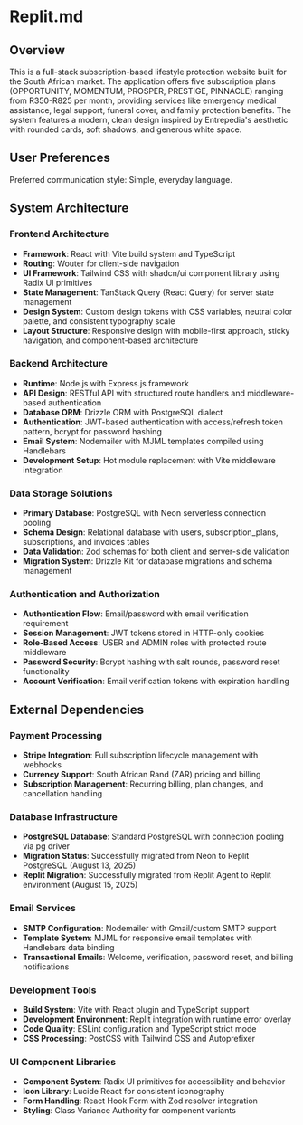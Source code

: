 # Replit.md

## Overview

This is a full-stack subscription-based lifestyle protection website built for the South African market. The application offers five subscription plans (OPPORTUNITY, MOMENTUM, PROSPER, PRESTIGE, PINNACLE) ranging from R350-R825 per month, providing services like emergency medical assistance, legal support, funeral cover, and family protection benefits. The system features a modern, clean design inspired by Entrepedia's aesthetic with rounded cards, soft shadows, and generous white space.

## User Preferences

Preferred communication style: Simple, everyday language.

## System Architecture

### Frontend Architecture
- **Framework**: React with Vite build system and TypeScript
- **Routing**: Wouter for client-side navigation
- **UI Framework**: Tailwind CSS with shadcn/ui component library using Radix UI primitives
- **State Management**: TanStack Query (React Query) for server state management
- **Design System**: Custom design tokens with CSS variables, neutral color palette, and consistent typography scale
- **Layout Structure**: Responsive design with mobile-first approach, sticky navigation, and component-based architecture

### Backend Architecture
- **Runtime**: Node.js with Express.js framework
- **API Design**: RESTful API with structured route handlers and middleware-based authentication
- **Database ORM**: Drizzle ORM with PostgreSQL dialect
- **Authentication**: JWT-based authentication with access/refresh token pattern, bcrypt for password hashing
- **Email System**: Nodemailer with MJML templates compiled using Handlebars
- **Development Setup**: Hot module replacement with Vite middleware integration

### Data Storage Solutions
- **Primary Database**: PostgreSQL with Neon serverless connection pooling
- **Schema Design**: Relational database with users, subscription_plans, subscriptions, and invoices tables
- **Data Validation**: Zod schemas for both client and server-side validation
- **Migration System**: Drizzle Kit for database migrations and schema management

### Authentication and Authorization
- **Authentication Flow**: Email/password with email verification requirement
- **Session Management**: JWT tokens stored in HTTP-only cookies
- **Role-Based Access**: USER and ADMIN roles with protected route middleware
- **Password Security**: Bcrypt hashing with salt rounds, password reset functionality
- **Account Verification**: Email verification tokens with expiration handling

## External Dependencies

### Payment Processing
- **Stripe Integration**: Full subscription lifecycle management with webhooks
- **Currency Support**: South African Rand (ZAR) pricing and billing
- **Subscription Management**: Recurring billing, plan changes, and cancellation handling

### Database Infrastructure
- **PostgreSQL Database**: Standard PostgreSQL with connection pooling via pg driver
- **Migration Status**: Successfully migrated from Neon to Replit PostgreSQL (August 13, 2025)
- **Replit Migration**: Successfully migrated from Replit Agent to Replit environment (August 15, 2025)

### Email Services
- **SMTP Configuration**: Nodemailer with Gmail/custom SMTP support
- **Template System**: MJML for responsive email templates with Handlebars data binding
- **Transactional Emails**: Welcome, verification, password reset, and billing notifications

### Development Tools
- **Build System**: Vite with React plugin and TypeScript support
- **Development Environment**: Replit integration with runtime error overlay
- **Code Quality**: ESLint configuration and TypeScript strict mode
- **CSS Processing**: PostCSS with Tailwind CSS and Autoprefixer

### UI Component Libraries
- **Component System**: Radix UI primitives for accessibility and behavior
- **Icon Library**: Lucide React for consistent iconography
- **Form Handling**: React Hook Form with Zod resolver integration
- **Styling**: Class Variance Authority for component variants